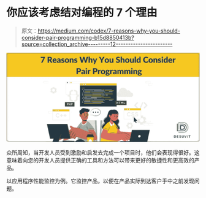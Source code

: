 # 你应该考虑结对编程的 7 个理由

> 原文：<https://medium.com/codex/7-reasons-why-you-should-consider-pair-programming-b15d8850413b?source=collection_archive---------12----------------------->

![](img/fd21b79685761569b0b6ad89159e440a.png)

众所周知，当开发人员受到激励和启发去完成一个项目时，他们会表现得很好。这意味着向您的开发人员提供正确的工具和方法可以带来更好的敏捷性和更高效的产品。

以应用程序性能监控为例。它监控产品，以便在产品实际到达客户手中之前发现问题。